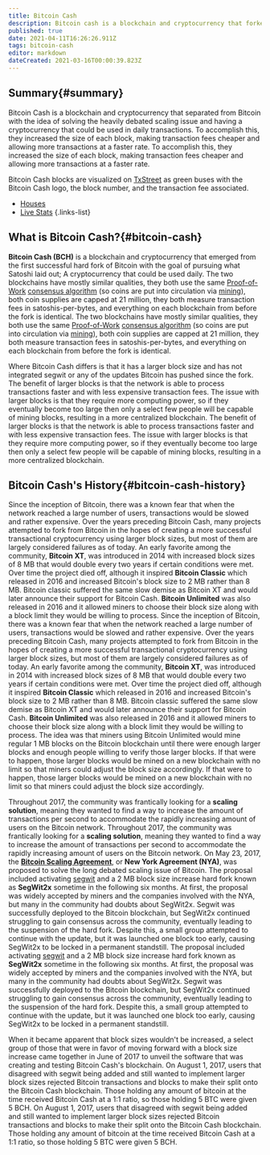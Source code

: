 ```yaml
---
title: Bitcoin Cash
description: Bitcoin cash is a blockchain and cryptocurrency that forked from Bitcoin.
published: true
date: 2021-04-11T16:26:26.911Z
tags: bitcoin-cash
editor: markdown
dateCreated: 2021-03-16T00:00:39.823Z
---
```


## Summary{#summary}

Bitcoin Cash is a blockchain and cryptocurrency that separated from Bitcoin with the idea of solving the heavily debated scaling issue and having a cryptocurrency that could be used in daily transactions. To accomplish this, they increased the size of each block, making transaction fees cheaper and allowing more transactions at a faster rate. To accomplish this, they increased the size of each block, making transaction fees cheaper and allowing more transactions at a faster rate.

Bitcoin Cash blocks are visualized on [TxStreet](https://www.txstreet.com) as green buses with the Bitcoin Cash logo, the block number, and the transaction fee associated.

- [Houses](/bitcoincash/houses)
- [Live Stats](/bitcoincash/live-stats)
{.links-list}

## What is Bitcoin Cash?{#bitcoin-cash}

**Bitcoin Cash (BCH)** is a blockchain and cryptocurrency that emerged from the first successful hard fork of Bitcoin with the goal of pursuing what Satoshi laid out; A cryptocurrency that could be used daily. The two blockchains have mostly similar qualities, they both use the same [Proof-of-Work](/en/blockchain/consensus-algorithms) [consensus algorithm](/en/blockchain/consensus-algorithms) (so coins are put into circulation via [mining](/en/blockchain/mining)), both coin supplies are capped at 21 million, they both measure transaction fees in satoshis-per-bytes, and everything on each blockchain from before the fork is identical. The two blockchains have mostly similar qualities, they both use the same [Proof-of-Work](/glossary/consensus-algorithms/#proof-of-work) [consensus algorithm](/glossary/consensus-algorithms) (so coins are put into circulation via [mining](/glossary/mining)), both coin supplies are capped at 21 million, they both measure transaction fees in satoshis-per-bytes, and everything on each blockchain from before the fork is identical.

Where Bitcoin Cash differs is that it has a larger block size and has not integrated segwit or any of the updates Bitcoin has pushed since the fork. The benefit of larger blocks is that the network is able to process transactions faster and with less expensive transaction fees. The issue with larger blocks is that they require more computing power, so if they eventually become too large then only a select few people will be capable of mining blocks, resulting in a more centralized blockchain. The benefit of larger blocks is that the network is able to process transactions faster and with less expensive transaction fees. The issue with larger blocks is that they require more computing power, so if they eventually become too large then only a select few people will be capable of mining blocks, resulting in a more centralized blockchain.

## Bitcoin Cash's History{#bitcoin-cash-history}

Since the inception of Bitcoin, there was a known fear that when the network reached a large number of users, transactions would be slowed and rather expensive. Over the years preceding Bitcoin Cash, many projects attempted to fork from Bitcoin in the hopes of creating a more successful transactional cryptocurrency using larger block sizes, but most of them are largely considered failures as of today. An early favorite among the community, **Bitcoin XT**, was introduced in 2014 with increased block sizes of 8 MB that would double every two years if certain conditions were met. Over time the project died off, although it inspired **Bitcoin Classic** which released in 2016 and increased Bitcoin's block size to 2 MB rather than 8 MB. Bitcoin classic suffered the same slow demise as Bitcoin XT and would later announce their support for Bitcoin Cash. **Bitcoin Unlimited** was also released in 2016 and it allowed miners to choose their block size along with a block limit they would be willing to process. Since the inception of Bitcoin, there was a known fear that when the network reached a large number of users, transactions would be slowed and rather expensive. Over the years preceding Bitcoin Cash, many projects attempted to fork from Bitcoin in the hopes of creating a more successful transactional cryptocurrency using larger block sizes, but most of them are largely considered failures as of today. An early favorite among the community, **Bitcoin XT**, was introduced in 2014 with increased block sizes of 8 MB that would double every two years if certain conditions were met. Over time the project died off, although it inspired **Bitcoin Classic** which released in 2016 and increased Bitcoin's block size to 2 MB rather than 8 MB. Bitcoin classic suffered the same slow demise as Bitcoin XT and would later announce their support for Bitcoin Cash. **Bitcoin Unlimited** was also released in 2016 and it allowed miners to choose their block size along with a block limit they would be willing to process. The idea was that miners using Bitcoin Unlimited would mine regular 1 MB blocks on the Bitcoin blockchain until there were enough larger blocks and enough people willing to verify those larger blocks. If that were to happen, those larger blocks would be mined on a new blockchain with no limit so that miners could adjust the block size accordingly. If that were to happen, those larger blocks would be mined on a new blockchain with no limit so that miners could adjust the block size accordingly.

Throughout 2017, the community was frantically looking for a **scaling solution**, meaning they wanted to find a way to increase the amount of transactions per second to accommodate the rapidly increasing amount of users on the Bitcoin network. Throughout 2017, the community was frantically looking for a **scaling solution**, meaning they wanted to find a way to increase the amount of transactions per second to accommodate the rapidly increasing amount of users on the Bitcoin network. On May 23, 2017, the [**Bitcoin Scaling Agreement**](https://dcgco.medium.com/bitcoin-scaling-agreement-at-consensus-2017-133521fe9a77), or **New York Agreement (NYA)**, was proposed to solve the long debated scaling issue of Bitcoin. The proposal included activating [segwit](/en/bitcoin/segwit) and a 2 MB block size increase hard fork known as **SegWit2x** sometime in the following six months. At first, the proposal was widely accepted by miners and the companies involved with the NYA, but many in the community had doubts about SegWit2x. Segwit was successfully deployed to the Bitcoin blockchain, but SegWit2x continued struggling to gain consensus across the community, eventually leading to the suspension of the hard fork. Despite this, a small group attempted to continue with the update, but it was launched one block too early, causing SegWit2x to be locked in a permanent standstill. The proposal included activating [segwit](/bitcoin/segwit) and a 2 MB block size increase hard fork known as **SegWit2x** sometime in the following six months. At first, the proposal was widely accepted by miners and the companies involved with the NYA, but many in the community had doubts about SegWit2x. Segwit was successfully deployed to the Bitcoin blockchain, but SegWit2x continued struggling to gain consensus across the community, eventually leading to the suspension of the hard fork. Despite this, a small group attempted to continue with the update, but it was launched one block too early, causing SegWit2x to be locked in a permanent standstill.

When it became apparent that block sizes wouldn't be increased, a select group of those that were in favor of moving forward with a block size increase came together in June of 2017 to unveil the software that was creating and testing Bitcoin Cash's blockchain. On August 1, 2017, users that disagreed with segwit being added and still wanted to implement larger block sizes rejected Bitcoin transactions and blocks to make their split onto the Bitcoin Cash blockchain. Those holding any amount of bitcoin at the time received Bitcoin Cash at a 1:1 ratio, so those holding 5 BTC were given 5 BCH. On August 1, 2017, users that disagreed with segwit being added and still wanted to implement larger block sizes rejected Bitcoin transactions and blocks to make their split onto the Bitcoin Cash blockchain. Those holding any amount of bitcoin at the time received Bitcoin Cash at a 1:1 ratio, so those holding 5 BTC were given 5 BCH.

